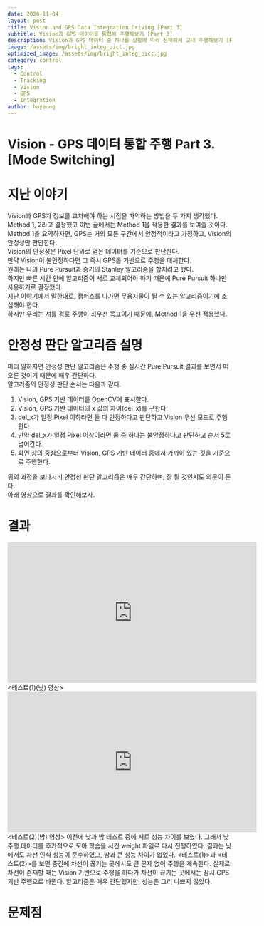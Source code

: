 ```yaml
---
date: 2020-11-04
layout: post
title: Vision and GPS Data Integration Driving [Part 3]
subtitle: Vision과 GPS 데이터를 통합해 주행해보기 [Part 3]
description: Vision과 GPS 데이터 중 하나를 상황에 따라 선택해서 교내 주행해보기 [Part 3]
image: /assets/img/bright_integ_pict.jpg
optimized_image: /assets/img/bright_integ_pict.jpg
category: control
tags:
  - Control
  - Tracking
  - Vision
  - GPS
  - Integration
author: hoyeong
---
```


# Vision - GPS 데이터 통합 주행 Part 3. [Mode Switching]

# 지난 이야기
Vision과 GPS가 정보를 교차해야 하는 시점을 파악하는 방법을 두 가지 생각했다.   
Method 1, 2라고 결정했고 이번 글에서는 Method 1을 적용한 결과를 보여줄 것이다.   
Method 1을 요약하자면, GPS는 거의 모든 구간에서 안정적이라고 가정하고, Vision의 안정성만 판단한다.    
Vision의 안정성은 Pixel 단위로 얻은 데이터를 기준으로 판단한다.    
만약 Vision이 불안정하다면 그 즉시 GPS를 기반으로 주행을 대체한다.   
원래는 나의 Pure Pursuit과 승기의 Stanley 알고리즘을 합치려고 했다.    
하지만 빠른 시간 안에 알고리즘이 서로 교체되어야 하기 때문에 Pure Pursuit 하나만 사용하기로 결정했다.    
지난 이야기에서 말한대로, 캠퍼스를 나가면 무용지물이 될 수 있는 알고리즘이기에 조심해야 한다.   
하지만 우리는 셔틀 경로 주행이 최우선 목표이기 때문에, Method 1을 우선 적용했다.   

# 안정성 판단 알고리즘 설명
미리 말하자면 안정성 판단 알고리즘은 주행 중 실시간 Pure Pursuit 결과를 보면서 떠오른 것이기 때문에 매우 간단하다.   
알고리즘의 안정성 판단 순서는 다음과 같다.   

1. Vision, GPS 기반 데이터를 OpenCV에 표시한다.
2. Vision, GPS 기반 데이터의 x 값의 차이(del_x)를 구한다.
3. del_x가 일정 Pixel 이하라면 둘 다 안정하다고 판단하고 Vision 우선 모드로 주행한다.
4. 만약 del_x가 일정 Pixel 이상이라면 둘 중 하나는 불안정하다고 판단하고 순서 5로 넘어간다.
5. 화면 상의 중심으로부터 Vision, GPS 기반 데이터 중에서 가까이 있는 것을 기준으로 주행한다.

위의 과정을 보다시피 안정성 판단 알고리즘은 매우 간단하며,  잘 될 것인지도 의문이 든다.    
아래 영상으로 결과를 확인해보자.

# 결과
<iframe width="560" height="315" src="https://youtu.be/glT-78iVvrE" frameborder="0" allow="autoplay; encrypted-media" allowfullscreen></iframe>    
<테스트(1)(낮) 영상>    
<iframe width="560" height="315" src="https://youtu.be/8BloStzW0PA" frameborder="0" allow="autoplay; encrypted-media" allowfullscreen></iframe>
<테스트(2)(밤) 영상>    
이전에 낮과 밤 테스트 중에 서로 성능 차이를 보였다.    
그래서 낮 주행 데이터를 추가적으로 모아 학습을 시킨 weight 파일로 다시 진행하였다.    
결과는 낮에서도 차선 인식 성능이 준수하였고, 밤과 큰 성능 차이가 없었다.    
<테스트(1)>과 <테스트(2)>를 보면 중간에 차선이 끊기는 곳에서도 큰 문제 없이 주행을 계속한다.    
실제로 차선이 존재할 때는 Vision 기반으로 주행을 하다가 차선이 끊기는 곳에서는 잠시 GPS 기반 주행으로 바뀐다.    
알고리즘은 매우 간단했지만, 성능은 그리 나쁘지 않았다.    

# 문제점
